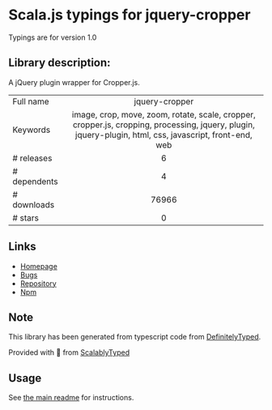 
# Scala.js typings for jquery-cropper

Typings are for version 1.0

## Library description:
A jQuery plugin wrapper for Cropper.js.

|                    |                 |
| ------------------ | :-------------: |
| Full name          | jquery-cropper |
| Keywords           | image, crop, move, zoom, rotate, scale, cropper, cropper.js, cropping, processing, jquery, plugin, jquery-plugin, html, css, javascript, front-end, web |
| # releases         | 6 |
| # dependents       | 4 |
| # downloads        | 76966 |
| # stars            | 0 |

## Links
- [Homepage](https://fengyuanchen.github.io/jquery-cropper)
- [Bugs](https://github.com/fengyuanchen/jquery-cropper/issues)
- [Repository](https://github.com/fengyuanchen/jquery-cropper)
- [Npm](https://www.npmjs.com/package/jquery-cropper)
    


## Note
This library has been generated from typescript code from [DefinitelyTyped](https://definitelytyped.org).

Provided with :purple_heart: from [ScalablyTyped](https://github.com/oyvindberg/ScalablyTyped)

## Usage
See [the main readme](../../readme.md) for instructions.


